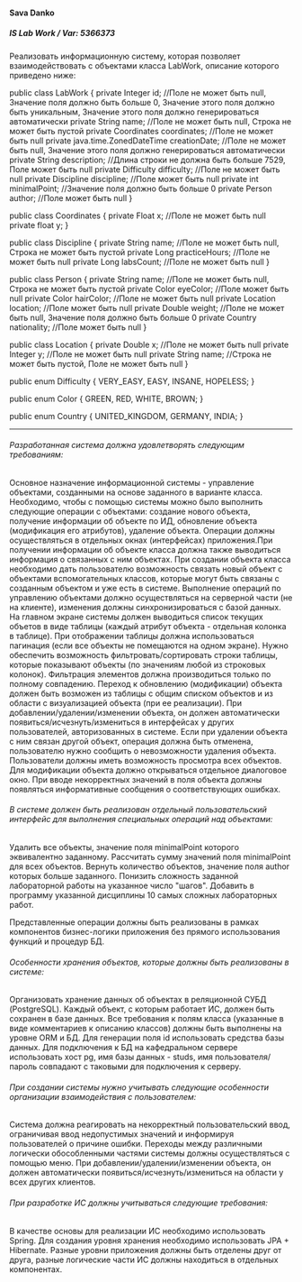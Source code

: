 #### Sava Danko

##### IS Lab Work / Var: 5366373 

Реализовать информационную систему, которая позволяет взаимодействовать с объектами класса LabWork, описание которого приведено ниже:

public class LabWork {
    private Integer id; //Поле не может быть null, Значение поля должно быть больше 0, Значение этого поля должно быть уникальным, Значение этого поля должно генерироваться автоматически
    private String name; //Поле не может быть null, Строка не может быть пустой
    private Coordinates coordinates; //Поле не может быть null
    private java.time.ZonedDateTime creationDate; //Поле не может быть null, Значение этого поля должно генерироваться автоматически
    private String description; //Длина строки не должна быть больше 7529, Поле может быть null
    private Difficulty difficulty; //Поле не может быть null
    private Discipline discipline; //Поле может быть null
    private int minimalPoint; //Значение поля должно быть больше 0
    private Person author; //Поле может быть null
}

public class Coordinates {
    private Float x; //Поле не может быть null
    private float y;
}

public class Discipline {
    private String name; //Поле не может быть null, Строка не может быть пустой
    private Long practiceHours; //Поле не может быть null
    private Long labsCount; //Поле не может быть null
}

public class Person {
    private String name; //Поле не может быть null, Строка не может быть пустой
    private Color eyeColor; //Поле может быть null
    private Color hairColor; //Поле не может быть null
    private Location location; //Поле может быть null
    private Double weight; //Поле не может быть null, Значение поля должно быть больше 0
    private Country nationality; //Поле может быть null
}

public class Location {
    private Double x; //Поле не может быть null
    private Integer y; //Поле не может быть null
    private String name; //Строка не может быть пустой, Поле не может быть null
}

public enum Difficulty {
    VERY_EASY,
    EASY,
    INSANE,
    HOPELESS;
}

public enum Color {
    GREEN,
    RED,
    WHITE,
    BROWN;
}

public enum Country {
    UNITED_KINGDOM,
    GERMANY,
    INDIA;
}

---
###### Разработанная система должна удовлетворять следующим требованиям:
Основное назначение информационной системы - управление объектами, созданными на основе заданного в варианте класса.
Необходимо, чтобы с помощью системы можно было выполнить следующие операции с объектами: создание нового объекта, получение информации об объекте по ИД, обновление объекта (модификация его атрибутов), удаление объекта. Операции должны осуществляться в отдельных окнах (интерфейсах) приложения.При получении информации об объекте класса должна также выводиться информация о связанных с ним объектах.
При создании объекта класса необходимо дать пользователю возможность связать новый объект с объектами вспомогательных классов, которые могут быть связаны с созданным объектом и уже есть в системе.
Выполнение операций по управлению объектами должно осуществляться на серверной части (не на клиенте), изменения должны синхронизироваться с базой данных.
На главном экране системы должен выводиться список текущих объетов в виде таблицы (каждый атрибут объекта - отдельная колонка в таблице). При отображении таблицы должна использоваться пагинация (если все объекты не помещаются на одном экране).
Нужно обеспечить возможность фильтровать/сортировать строки таблицы, которые показывают объекты (по значениям любой из строковых колонок). Фильтрация элементов должна производиться только по полному совпадению.
Переход к обновлению (модификации) объекта должен быть возможен из таблицы с общим списком объектов и из области с визуализацией объекта (при ее реализации).
При добавлении/удалении/изменении объекта, он должен автоматически появиться/исчезнуть/измениться в интерфейсах у других пользователей, авторизованных в системе.
Если при удалении объекта с ним связан другой объект, операция должна быть отменена, пользователю нужно сообщить о невозможности удаления объекта.
Пользователи должны иметь возможность просмотра всех объектов. Для модификации объекта должно открываться отдельное диалоговое окно. При вводе некорректных значений в поля объекта должны появляться информативные сообщения о соответствующих ошибках.

###### В системе должен быть реализован отдельный пользовательский интерфейс для выполнения специальных операций над объектами:
Удалить все объекты, значение поля minimalPoint которого эквивалентно заданному.
Рассчитать сумму значений поля minimalPoint для всех объектов.
Вернуть количество объектов, значение поля author которых больше заданного.
Понизить сложность заданной лабораторной работы на указанное число "шагов".
Добавить в программу указанной дисциплины 10 самых сложных лабораторных работ.

Представленные операции должны быть реализованы в рамках компонентов бизнес-логики приложения без прямого использования функций и процедур БД.

###### Особенности хранения объектов, которые должны быть реализованы в системе:
Организовать хранение данных об объектах в реляционной СУБД (PostgreSQL). Каждый объект, с которым работает ИС, должен быть сохранен в базе данных.
Все требования к полям класса (указанные в виде комментариев к описанию классов) должны быть выполнены на уровне ORM и БД.
Для генерации поля id использовать средства базы данных.
Для подключения к БД на кафедральном сервере использовать хост pg, имя базы данных - studs, имя пользователя/пароль совпадают с таковыми для подключения к серверу.

###### При создании системы нужно учитывать следующие особенности организации взаимодействия с пользователем:
Система должна реагировать на некорректный пользовательский ввод, ограничивая ввод недопустимых значений и информируя пользователей о причине ошибки.
Переходы между различными логически обособленными частями системы должны осуществляться с помощью меню.
При добавлении/удалении/изменении объекта, он должен автоматически появиться/исчезнуть/измениться на области у всех других клиентов.

###### При разработке ИС должны учитываться следующие требования:
В качестве основы для реализации ИС необходимо использовать Spring.
Для создания уровня хранения необходимо использовать JPA + Hibernate.
Разные уровни приложения должны быть отделены друг от друга, разные логические части ИС должны находиться в отдельных компонентах.
